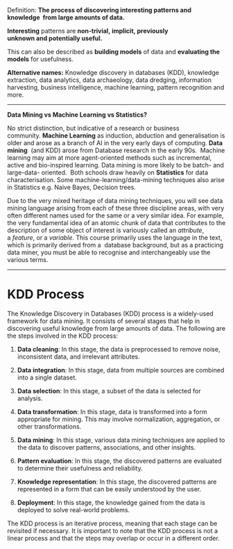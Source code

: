 Definition: **The process of discovering interesting patterns and knowledge  from large amounts of data.**

**Interesting** patterns are **non-trivial, implicit, previously unknown and potentially useful.**

This can also be described as **building models** of data and **evaluating the models** for usefulness.

**Alternative names:** Knowledge discovery in databases (KDD), knowledge extraction, data analytics, data archaeology, data dredging, information harvesting, business intelligence, machine learning, pattern recognition and more.

----

**Data Mining vs Machine Learning vs Statistics?**

No strict distinction, but indicative of a research or business community. **Machine Learning** as induction, abduction and generalisation is older and arose as a branch of AI in the very early days of computing. **Data mining**  (and KDD) arose from Database research in the early 90s.  Machine learning may aim at more agent-oriented methods such as incremental, active and bio-inspired learning. Data mining is more likely to be batch- and large-data- oriented.  Both schools draw heavily on **Statistics** for data characterisation. Some machine-learning/data-mining techniques also arise in Statistics e.g. Naive Bayes, Decision trees.

Due to the very mixed heritage of data mining techniques, you will see data mining language arising from each of these three discipline areas, with very often different names used for the same or a very similar idea. For example, the very fundamental idea of an atomic chunk of data that contributes to the description of some object of interest is variously called an _attribute_, a _feature_, or a _variable_. This course primarily uses the language in the text, which is primarily derived from a  database background, but as a practicing data miner, you must be able to recognise and interchangeably use the various terms.

----

# KDD Process

The Knowledge Discovery in Databases (KDD) process is a widely-used framework for data mining. It consists of several stages that help in discovering useful knowledge from large amounts of data. The following are the steps involved in the KDD process:

1.  **Data cleaning**: In this stage, the data is preprocessed to remove noise, inconsistent data, and irrelevant attributes.
    
2.  **Data integration**: In this stage, data from multiple sources are combined into a single dataset.
    
3.  **Data selection**: In this stage, a subset of the data is selected for analysis.
    
4.  **Data transformation**: In this stage, data is transformed into a form appropriate for mining. This may involve normalization, aggregation, or other transformations.
    
5.  **Data mining**: In this stage, various data mining techniques are applied to the data to discover patterns, associations, and other insights.
    
6.  **Pattern evaluation**: In this stage, the discovered patterns are evaluated to determine their usefulness and reliability.
    
7.  **Knowledge representation**: In this stage, the discovered patterns are represented in a form that can be easily understood by the user.
    
8.  **Deployment**: In this stage, the knowledge gained from the data is deployed to solve real-world problems.    

The KDD process is an iterative process, meaning that each stage can be revisited if necessary. It is important to note that the KDD process is not a linear process and that the steps may overlap or occur in a different order.

